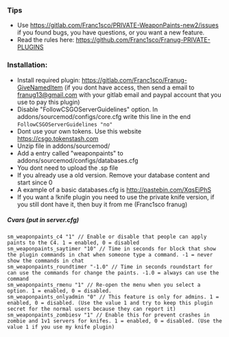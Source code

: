 ### Tips
* Use https://gitlab.com/Franc1sco/PRIVATE-WeaponPaints-new2/issues if you found bugs, you have questions, or you want a new feature.
* Read the rules here: https://github.com/Franc1sco/Franug-PRIVATE-PLUGINS

### Installation:
* Install required plugin: https://gitlab.com/Franc1sco/Franug-GiveNamedItem (if you dont have access, then send a email to franug13@gmail.com with your gitlab email and paypal account that you use to pay this plugin)
* Disable "FollowCSGOServerGuidelines" option. In addons/sourcemod/configs/core.cfg write this line in the end ```FollowCSGOServerGuidelines "no"```
* Dont use your own tokens. Use this website https://csgo.tokenstash.com
* Unzip file in addons/sourcemod/
* Add a entry called "weaponpaints" to addons/sourcemod/configs/databases.cfg
* You dont need to upload the .sp file
* If you already use a old version. Remove your database content and start since 0
* A example of a basic databases.cfg is http://pastebin.com/XqsEjPhS
* If you want a !knife plugin you need to use the private knife version, if you still dont have it, then buy it from me (Franc1sco franug)


##### Cvars (put in server.cfg)
```
sm_weaponpaints_c4 "1" // Enable or disable that people can apply paints to the C4. 1 = enabled, 0 = disabled
sm_weaponpaints_saytimer "10" // Time in seconds for block that show the plugin commands in chat when someone type a command. -1 = never show the commands in chat
sm_weaponpaints_roundtimer "-1.0" // Time in seconds roundstart for can use the commands for change the paints. -1.0 = always can use the command
sm_weaponpaints_rmenu "1" // Re-open the menu when you select a option. 1 = enabled, 0 = disabled.
sm_weaponpaints_onlyadmin "0" // This feature is only for admins. 1 = enabled, 0 = disabled. (Use the value 1 and try to keep this plugin secret for the normal users because they can report it)
sm_weaponpaints_zombiesv "1" // Enable this for prevent crashes in zombie and 1v1 servers for knifes. 1 = enabled, 0 = disabled. (Use the value 1 if you use my knife plugin)
```